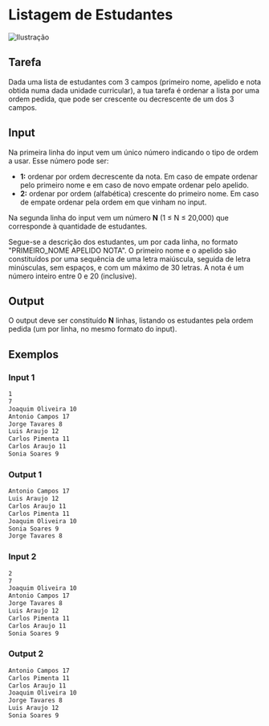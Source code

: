 Listagem de Estudantes
======================

![Ilustração](05.jpg)

Tarefa
------

Dada uma lista de estudantes com 3 campos (primeiro nome, apelido e nota obtida numa dada unidade curricular), a tua tarefa é ordenar a lista por uma ordem pedida, que pode ser crescente ou decrescente de um dos 3 campos.

Input
-----

Na primeira linha do input vem um único número indicando o tipo de ordem a usar. Esse número pode ser:

*   **1:** ordenar por ordem decrescente da nota. Em caso de empate ordenar pelo primeiro nome e em caso de novo empate ordenar pelo apelido.
*   **2:** ordenar por ordem (alfabética) crescente do primeiro nome. Em caso de empate ordenar pela ordem em que vinham no input.

Na segunda linha do input vem um número **N** (1 ≤ N ≤ 20,000) que corresponde à quantidade de estudantes.

Segue-se a descrição dos estudantes, um por cada linha, no formato "PRIMEIRO\_NOME APELIDO NOTA". O primeiro nome e o apelido são constituídos por uma sequência de uma letra maiúscula, seguida de letra minúsculas, sem espaços, e com um máximo de 30 letras. A nota é um número inteiro entre 0 e 20 (inclusive).

Output
------

O output deve ser constituído **N** linhas, listando os estudantes pela ordem pedida (um por linha, no mesmo formato do input).

Exemplos
--------

### Input 1

```txt
1
7
Joaquim Oliveira 10
Antonio Campos 17
Jorge Tavares 8
Luis Araujo 12
Carlos Pimenta 11
Carlos Araujo 11
Sonia Soares 9
```

### Output 1

```txt
Antonio Campos 17
Luis Araujo 12
Carlos Araujo 11
Carlos Pimenta 11
Joaquim Oliveira 10
Sonia Soares 9
Jorge Tavares 8
```

### Input 2

```txt
2
7
Joaquim Oliveira 10
Antonio Campos 17
Jorge Tavares 8
Luis Araujo 12
Carlos Pimenta 11
Carlos Araujo 11
Sonia Soares 9
```

### Output 2

```txt
Antonio Campos 17
Carlos Pimenta 11
Carlos Araujo 11
Joaquim Oliveira 10
Jorge Tavares 8
Luis Araujo 12
Sonia Soares 9
```

